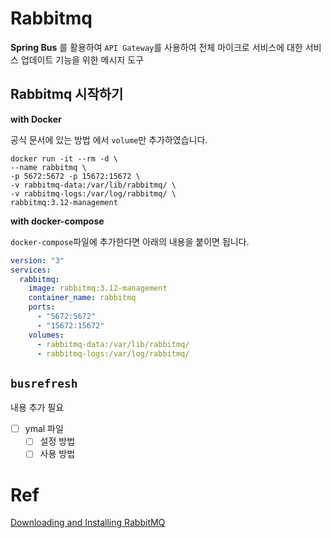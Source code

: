 # Rabbitmq

**Spring Bus** 를 활용하여 `API Gateway`를 사용하여 전체 마이크로 서비스에 대한 서비스 업데이트 기능을 위한 메시지 도구

## Rabbitmq 시작하기

**with Docker**

공식 문서에 있는 방법 에서 `volume`만 추가하였습니다.

```shell
docker run -it --rm -d \
--name rabbitmq \
-p 5672:5672 -p 15672:15672 \
-v rabbitmq-data:/var/lib/rabbitmq/ \
-v rabbitmq-logs:/var/log/rabbitmq/ \
rabbitmq:3.12-management
```

**with docker-compose**

`docker-compose`파일에 추가한다면 아래의 내용을 붙이면 됩니다.

```yaml
version: "3"
services:
  rabbitmq:
    image: rabbitmq:3.12-management
    container_name: rabbitmq
    ports:
      - "5672:5672"
      - "15672:15672"
    volumes:
      - rabbitmq-data:/var/lib/rabbitmq/
      - rabbitmq-logs:/var/log/rabbitmq/
```

## `busrefresh`

내용 추가 필요

- [ ] ymal 파일
    - [ ] 설정 방법
    - [ ] 사용 방법

# Ref

[Downloading and Installing RabbitMQ](https://www.rabbitmq.com/download.html)